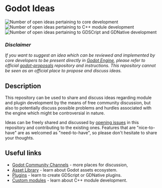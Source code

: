 Godot Ideas
===========

![Number of open ideas pertaining to core development](https://img.shields.io/github/issues-raw/godot-extended-libraries/godot-ideas/core?color=%23B5A224&label=core%20ideas)
![Number of open ideas pertaining to C++ module development](https://img.shields.io/github/issues-raw/godot-extended-libraries/godot-ideas/module?color=%234466ff&label=module%20ideas)
![Number of open ideas pertaining to GDSCript and GDNative development](https://img.shields.io/github/issues-raw/godot-extended-libraries/godot-ideas/plugin?color=%23965FE8&label=plugin%20ideas)

### *Disclaimer*

*If you want to suggest an idea which can be reviewed and implemented by core
developers to be present directly in [Godot Engine](https://godotengine.org/), 
please refer to official [godot-proposals](https://github.com/godotengine/godot-proposals) 
repository and instructions. This repository cannot be seen as an official place to propose and discuss ideas.*

## Description

This repository can be used to share and discuss ideas regarding module and plugin 
development by the means of free community discussion, but also to potentially 
discuss possible problems and hurdles associated with the engine which might be 
controversial in nature.

Ideas can be freely shared and discussed by 
[opening issues](https://github.com/godot-extended-libraries/godot-ideas/issues/new?assignees=&labels=&template=idea-discussion.md&title=) 
in this repository and contributing to the existing ones. Features that are 
"nice-to-have" are as welcomed as "need-to-have", so please don't hesitate 
to share your thoughts.

## Useful links

* [Godot Community Channels](http://docs.godotengine.org/en/stable/community/channels.html) - more places for discussion,
* [Asset Library](https://docs.godotengine.org/en/latest/tutorials/assetlib/what_is_assetlib.html) - learn about Godot assets ecosystem.
* [Plugins](https://docs.godotengine.org/en/latest/tutorials/plugins/index.html) -
learn to create GDScript or GDNative plugins.
* [Custom modules](https://docs.godotengine.org/en/latest/development/cpp/custom_modules_in_cpp.html) - learn about C++ module development.

